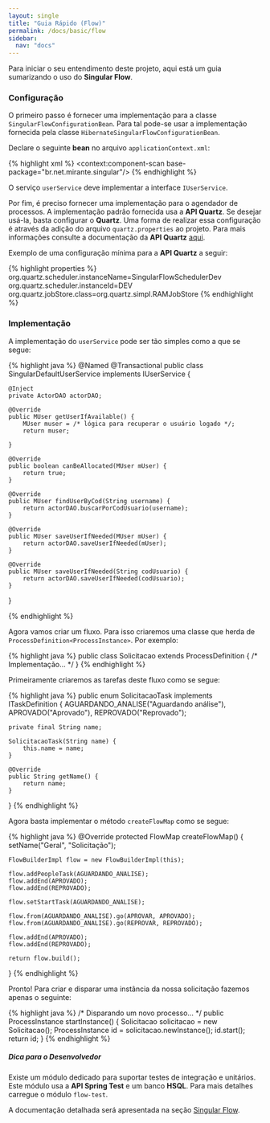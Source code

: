 ```yaml
---
layout: single
title: "Guia Rápido (Flow)"
permalink: /docs/basic/flow
sidebar:
  nav: "docs"
---
```


Para iniciar o seu entendimento deste projeto, aqui está um guia sumarizando o uso do **Singular Flow**.

### Configuração

O primeiro passo é fornecer uma implementação para a classe `SingularFlowConfigurationBean`. Para tal pode-se usar
a implementação fornecida pela classe `HibernateSingularFlowConfigurationBean`.

Declare o seguinte **bean** no arquivo `applicationContext.xml`:

{% highlight xml %}
<context:component-scan base-package="br.net.mirante.singular"/>
<bean name="singularFlowConfigurationBean" class="br.net.mirante.singular.persistence.util.HibernateSingularFlowConfigurationBean">
    <property name="sessionFactory" ref="sessionFactory"/>
    <property name="definitionsBasePackage" value="br.net.mirante.singular"/>
    <property name="userService" ref="userService"/>
</bean>
{% endhighlight %}

O serviço `userService` deve implementar a interface `IUserService`.

Por fim, é preciso fornecer uma implementação para o agendador de processos. A implementação padrão fornecida usa
a **API Quartz**. Se desejar usá-la, basta configurar o **Quartz**. Uma forma de realizar essa configuração é
através da adição do arquivo `quartz.properties` ao projeto. Para mais informações consulte a documentação da
**API Quartz** [aqui][APIQuartz].

Exemplo de uma configuração mínima para a **API Quartz** a seguir:

{% highlight properties %}
org.quartz.scheduler.instanceName=SingularFlowSchedulerDev
org.quartz.scheduler.instanceId=DEV
org.quartz.jobStore.class=org.quartz.simpl.RAMJobStore
{% endhighlight %}

### Implementação

A implementação do `userService` pode ser tão simples como a que se segue:

{% highlight java %}
@Named
@Transactional
public class SingularDefaultUserService implements IUserService {

    @Inject
    private ActorDAO actorDAO;

    @Override
    public MUser getUserIfAvailable() {
        MUser muser = /* lógica para recuperar o usuário logado */;
        return muser;

    }

    @Override
    public boolean canBeAllocated(MUser mUser) {
        return true;
    }

    @Override
    public MUser findUserByCod(String username) {
        return actorDAO.buscarPorCodUsuario(username);
    }

    @Override
    public MUser saveUserIfNeeded(MUser mUser) {
        return actorDAO.saveUserIfNeeded(mUser);
    }

    @Override
    public MUser saveUserIfNeeded(String codUsuario) {
        return actorDAO.saveUserIfNeeded(codUsuario);
    }
}

{% endhighlight %}

Agora vamos criar um fluxo. Para isso criaremos uma classe que herda de `ProcessDefinition<ProcessInstance>`.
Por exemplo:

{% highlight java %}
public class Solicitacao extends ProcessDefinition<ProcessInstance> {
    /* Implementação... */
}
{% endhighlight %}

Primeiramente criaremos as tarefas deste fluxo como se segue:

{% highlight java %}
public enum SolicitacaoTask implements ITaskDefinition {
    AGUARDANDO_ANALISE("Aguardando análise"),
    APROVADO("Aprovado"),
    REPROVADO("Reprovado");

    private final String name;

    SolicitacaoTask(String name) {
        this.name = name;
    }

    @Override
    public String getName() {
        return name;
    }
}
{% endhighlight %}

Agora basta implementar o método `createFlowMap` como se segue:

{% highlight java %}
@Override
protected FlowMap createFlowMap() {
    setName("Geral", "Solicitação");

    FlowBuilderImpl flow = new FlowBuilderImpl(this);
    
    flow.addPeopleTask(AGUARDANDO_ANALISE);
    flow.addEnd(APROVADO);
    flow.addEnd(REPROVADO);
    
    flow.setStartTask(AGUARDANDO_ANALISE);

    flow.from(AGUARDANDO_ANALISE).go(APROVAR, APROVADO);
    flow.from(AGUARDANDO_ANALISE).go(REPROVAR, REPROVADO);
    
    flow.addEnd(APROVADO);
    flow.addEnd(REPROVADO);

    return flow.build();
}
{% endhighlight %}

Pronto! Para criar e disparar uma instância da nossa solicitação fazemos apenas o seguinte:

{% highlight java %}
/* Disparando um novo processo... */
public ProcessInstance startInstance() {
    Solicitacao solicitacao = new Solicitacao();
    ProcessInstance id = solicitacao.newInstance();
    id.start();
    return id;
}
{% endhighlight %}

<div class="note info">
  <h5>Dica para o Desenvolvedor</h5>
  <p>
    Existe um módulo dedicado para suportar testes de integração e unitários. Este módulo
    usa a <strong>API Spring Test</strong> e um banco <strong>HSQL</strong>. Para mais detalhes
    carregue o módulo <code>flow-test</code>.
  </p>
</div>

A documentação detalhada será apresentada na seção [Singular Flow][SingularFlow].

[APIQuartz]: http://quartz-scheduler.org/documentation/quartz-2.x/configuration
[SingularFlow]: /docs/flow/
